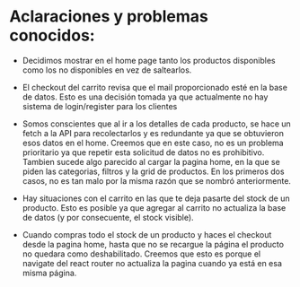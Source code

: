 # Aclaraciones y problemas conocidos:

- Decidimos mostrar en el home page tanto los productos disponibles como los no disponibles en vez de saltearlos.

- El checkout del carrito revisa que el mail proporcionado esté en la base de datos. Esto es una decisión tomada ya que actualmente no hay sistema de login/register para los clientes

- Somos conscientes que al ir a los detalles de cada producto, se hace un fetch a la API para recolectarlos y es redundante ya que se obtuvieron esos datos en el home. Creemos que en este caso, no es un problema prioritario ya que repetir esta solicitud de datos no es prohibitivo. Tambien sucede algo parecido al cargar la pagina home, en la que se piden las categorias, filtros y la grid de productos. En los primeros dos casos, no es tan malo por la misma razón que se nombró anteriormente.

- Hay situaciones con el carrito en las que te deja pasarte del stock de un producto. Esto es posible ya que agregar al carrito no actualiza la base de datos (y por consecuente, el stock visible).

- Cuando compras todo el stock de un producto y haces el checkout desde la pagina home, hasta que no se recargue la página el producto no quedara como deshabilitado. Creemos que esto es porque el navigate del react router no actualiza la pagina cuando ya está en esa misma página. 